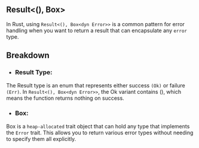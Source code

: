 ## Result<(), Box<dyn Error>>

In Rust, using `Result<(), Box<dyn Error>>` is a common pattern for error handling when you want to return a result that can encapsulate any `error` type.

## Breakdown

- ### Result Type:

The Result type is an enum that represents either success `(Ok)` or failure `(Err)`.
In `Result<(), Box<dyn Error>>`, the Ok variant contains (), which means the function returns nothing on success.

- ### Box<dyn Error>:

Box<dyn Error> is a `heap-allocated` trait object that can hold any type that implements the `Error` trait.
This allows you to return various error types without needing to specify them all explicitly.
